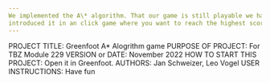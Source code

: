 ```yaml
---
We implemented the A\* algorithm. That our game is still playable we have
introduced it in an click game where you want to reach the highest score.
---
```


PROJECT TITLE: Greenfoot A\* Alogrithm game
PURPOSE OF PROJECT: For TBZ Module 229
VERSION or DATE: November 2022
HOW TO START THIS PROJECT: Open it in Greenfoot.
AUTHORS: Jan Schweizer, Leo Vogel
USER INSTRUCTIONS: Have fun
